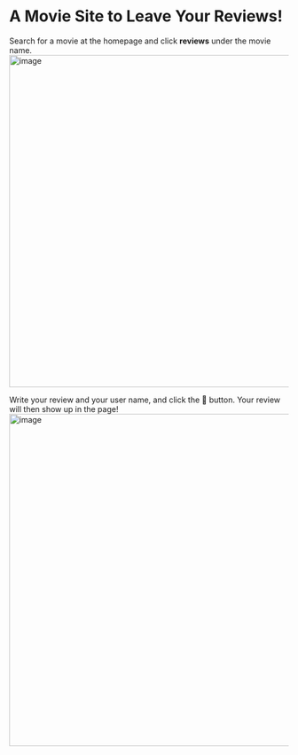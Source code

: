 # A Movie Site to Leave Your Reviews!

Search for a movie at the homepage and click **reviews** under the movie name.
<img width="600" alt="image" src="https://github.com/user-attachments/assets/cb8f1f2c-535a-4e28-b031-0a97a3a289b8">

Write your review and your user name, and click the 💾 button. Your review will then show up in the page!
<img width="600" alt="image" src="https://github.com/user-attachments/assets/2ab60ecf-b184-45ca-a683-7f02f1342e49">
